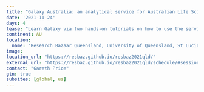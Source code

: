 ```yaml
---
title: "Galaxy Australia: an analytical service for Australian Life Scientists"
date: '2021-11-24'
days: 4
tease: "Learn Galaxy via two hands-on tutorials on how to use the service to rapidly and reproducibly analyse your data."
continent: AU
location:
  name: "Research Bazaar Queensland, University of Queensland, St Lucia, Australia"
image: 
location_url: "https://resbaz.github.io/resbaz2021qld/"
external_url: "https://resbaz.github.io/resbaz2021qld/schedule/#session-009"
contact: "Gareth Price"
gtn: true
subsites: [global, us]
---
```

